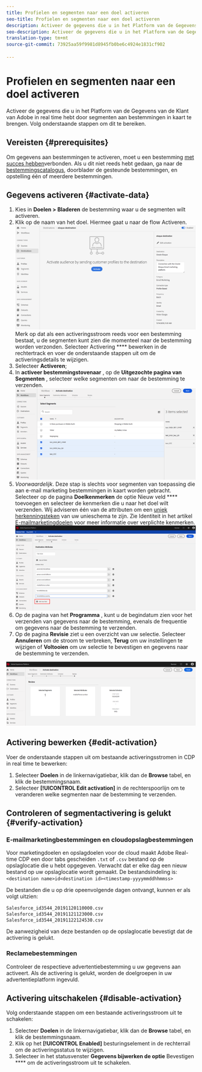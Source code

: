 ```yaml
---
title: Profielen en segmenten naar een doel activeren
seo-title: Profielen en segmenten naar een doel activeren
description: Activeer de gegevens die u in het Platform van de Gegevens van de Klant van Adobe in real time hebt door segmenten aan bestemmingen in kaart te brengen. Volg onderstaande stappen om dit te bereiken.
seo-description: Activeer de gegevens die u in het Platform van de Gegevens van de Klant van Adobe in real time hebt door segmenten aan bestemmingen in kaart te brengen. Volg onderstaande stappen om dit te bereiken.
translation-type: tm+mt
source-git-commit: 73925aa59f9981d8945fb0be6c4924e1831cf902

---
```



# Profielen en segmenten naar een doel activeren

Activeer de gegevens die u in het Platform van de Gegevens van de Klant van Adobe in real time hebt door segmenten aan bestemmingen in kaart te brengen. Volg onderstaande stappen om dit te bereiken.

## Vereisten {#prerequisites}

Om gegevens aan bestemmingen te activeren, moet u een bestemming [met succes hebben](/help/rtcdp/destinations/assets/connect-destination.png)verbonden. Als u dit niet reeds hebt gedaan, ga naar de [bestemmingscatalogus](/help/rtcdp/destinations/destinations-catalog.md), doorblader de gesteunde bestemmingen, en opstelling één of meerdere bestemmingen.

## Gegevens activeren {#activate-data}

1. Kies in **Doelen > Bladeren** de bestemming waar u de segmenten wilt activeren.
2. Klik op de naam van het doel. Hiermee gaat u naar de flow Activeren.
   ![activate-flow](/help/rtcdp/destinations/assets/activate-flow.png)Merk op dat als een activeringsstroom reeds voor een bestemming bestaat, u de segmenten kunt zien die momenteel naar de bestemming worden verzonden. Selecteer Activering **** bewerken in de rechtertrack en voer de onderstaande stappen uit om de activeringsdetails te wijzigen.
3. Selecteer **Activeren**;
4. In **activeer bestemmingstovenaar** , op de **Uitgezochte pagina van Segmenten** , selecteer welke segmenten om naar de bestemming te verzenden.
   ![segmenten-naar-bestemming](/help/rtcdp/destinations/assets/select-segments.png)
5. *Voorwaardelijk*. Deze stap is slechts voor segmenten van toepassing die aan e-mail marketing bestemmingen in kaart worden gebracht. <br> Selecteer op de pagina **Doelkenmerken** de optie Nieuw veld **** toevoegen en selecteer de kenmerken die u naar het doel wilt verzenden.
Wij adviseren één van de attributen om een [uniek herkenningsteken](/help/rtcdp/destinations/email-marketing-destinations.md#identity) van uw unieschema te zijn. Zie Identiteit in het artikel [E-mailmarketingdoelen](/help/rtcdp/destinations/email-marketing-destinations.md#identity) voor meer informatie over verplichte kenmerken.
   ![bestemmingskenmerken](/help/rtcdp/destinations/assets/destination-attributes.png)
6. Op de pagina van het **Programma** , kunt u de begindatum zien voor het verzenden van gegevens naar de bestemming, evenals de frequentie om gegevens naar de bestemming te verzenden.
7. Op de pagina **Revisie** ziet u een overzicht van uw selectie. Selecteer **Annuleren** om de stroom te verbreken, **Terug** om uw instellingen te wijzigen of **Voltooien** om uw selectie te bevestigen en gegevens naar de bestemming te verzenden.

![selectie bevestigen](/help/rtcdp/destinations/assets/confirm-selection.png)

## Activering bewerken {#edit-activation}

Voer de onderstaande stappen uit om bestaande activeringsstromen in CDP in real time te bewerken:

1. Selecteer **Doelen** in de linkernavigatiebar, klik dan de **Browse** tabel, en klik de bestemmingsnaam.
2. Selecteer **[!UICONTROL Edit activation]** in de rechterspoorlijn om te veranderen welke segmenten naar de bestemming te verzenden.

## Controleren of segmentactivering is gelukt {#verify-activation}

### E-mailmarketingbestemmingen en cloudopslagbestemmingen

Voor marketingdoelen en opslagdoelen voor de cloud maakt Adobe Real-time CDP een door tabs gescheiden `.txt` of `.csv` bestand op de opslaglocatie die u hebt opgegeven. Verwacht dat er elke dag een nieuw bestand op uw opslaglocatie wordt gemaakt. De bestandsindeling is:
`<destination name>id<destination id><timestamp-yyyymmddhhmmss>`

De bestanden die u op drie opeenvolgende dagen ontvangt, kunnen er als volgt uitzien:

```
Salesforce_id3544_20191120110000.csv
Salesforce_id3544_20191121123000.csv
Salesforce_id3544_20191122124530.csv
```

De aanwezigheid van deze bestanden op de opslaglocatie bevestigt dat de activering is gelukt.

### Reclamebestemmingen

Controleer de respectieve advertentiebestemming u uw gegevens aan activeert. Als de activering is gelukt, worden de doelgroepen in uw advertentieplatform ingevuld.

## Activering uitschakelen {#disable-activation}

Volg onderstaande stappen om een bestaande activeringsstroom uit te schakelen:

1. Selecteer **Doelen** in de linkernavigatiebar, klik dan de **Browse** tabel, en klik de bestemmingsnaam.
2. Klik op het **[!UICONTROL Enabled]** besturingselement in de rechterrail om de activeringsstatus te wijzigen.
3. Selecteer in het statusvenster **Gegevens bijwerken de optie** Bevestigen **** om de activeringsstroom uit te schakelen.

